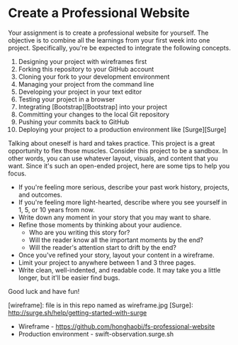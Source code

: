 # Create a Professional Website

Your assignment is to create a professional website for yourself. The objective is to combine all the learnings from your first week into one project. Specifically, you're be expected to integrate the following concepts.

1. Designing your project with wireframes first
1. Forking this repository to your GitHub account
1. Cloning your fork to your development environment
1. Managing your project from the command line
1. Developing your project in your text editor
1. Testing your project in a browser
1. Integrating [Bootstrap][Bootstrap] into your project
1. Committing your changes to the local Git repository
1. Pushing your commits back to GitHub
1. Deploying your project to a production environment like [Surge][Surge]

Talking about oneself is hard and takes practice. This project is a great opportunity to flex those muscles. Consider this project to be a sandbox. In other words, you can use whatever layout, visuals, and content that you want. Since it's such an open-ended project, here are some tips to help you focus.

- If you're feeling more serious, describe your past work history, projects, and outcomes.
- If you're feeling more light-hearted, describe where you see yourself in 1, 5, or 10 years from now.
- Write down any moment in your story that you may want to share.
- Refine those moments by thinking about your audience.
  - Who are you writing this story for?
  - Will the reader know all the important moments by the end?
  - Will the reader's attention start to drift by the end?
- Once you've refined your story, layout your content in a wireframe.
- Limit your project to anywhere between 1 and 3 three pages.
- Write clean, well-indented, and readable code. It may take you a little longer, but it'll be easier find bugs.

Good luck and have fun!

[wireframe]: file is in this repo named as wireframe.jpg
[Surge]: http://surge.sh/help/getting-started-with-surge

- Wireframe - https://github.com/honghaobi/fs-professional-website
- Production environment - swift-observation.surge.sh
